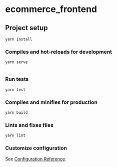 # ecommerce_frontend

## Project setup
```
yarn install
```

### Compiles and hot-reloads for development
```
yarn serve


```
### Run tests
```
yarn test

```
### Compiles and minifies for production

```
yarn build
```
### Lints and fixes files

```
yarn lint
```
### Customize configuration
See [Configuration Reference](https://cli.vuejs.org/config/).
